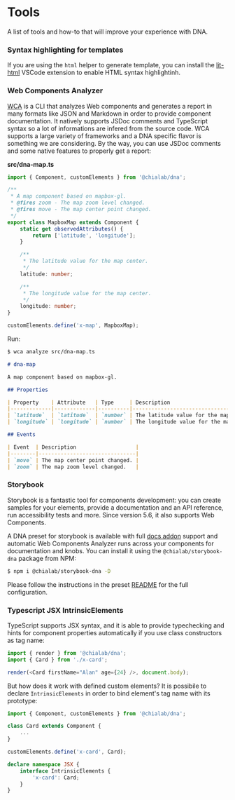 # Tools

A list of tools and how-to that will improve your experience with DNA.

### Syntax highlighting for templates

If you are using the `html` helper to generate template, you can install the [lit-html](https://github.com/mjbvz/vscode-lit-html) VSCode extension to enable HTML syntax highlightinh.

### Web Components Analyzer

[WCA](https://www.npmjs.com/package/web-component-analyzer) is a CLI that analyzes Web components and generates a report in many formats like JSON and Markdown in order to provide component documentation. It natively supports JSDoc comments and TypeScript syntax so a lot of informations are infered from the source code. WCA supports a large variety of frameworks and a DNA specific flavor is something we are considering. By the way, you can use JSDoc comments and some native features to properly get a report:

**src/dna-map.ts**
```ts
import { Component, customElements } from '@chialab/dna';

/**
 * A map component based on mapbox-gl.
 * @fires zoom - The map zoom level changed.
 * @fires move - The map center point changed.
 */
export class MapboxMap extends Component {
    static get observedAttributes() {
        return ['latitude', 'longitude'];
    }

    /**
     * The latitude value for the map center.
     */
    latitude: number;

    /**
     * The longitude value for the map center.
     */
    longitude: number;
}

customElements.define('x-map', MapboxMap);
```

Run:

```sh
$ wca analyze src/dna-map.ts
```

```md
# dna-map

A map component based on mapbox-gl.

## Properties

| Property    | Attribute   | Type     | Description                             |
|-------------|-------------|----------|-----------------------------------------|
| `latitude`  | `latitude`  | `number` | The latitude value for the map center.  |
| `longitude` | `longitude` | `number` | The longitude value for the map center. |

## Events

| Event  | Description                   |
|--------|-------------------------------|
| `move` | The map center point changed. |
| `zoom` | The map zoom level changed.   |
```


### Storybook

Storybook is a fantastic tool for components development: you can create samples for your elements, provide a documentation and an API reference, run accessibility tests and more. Since version 5.6, it also supports Web Components.

A DNA preset for storybook is available with full [docs addon](https://github.com/storybookjs/storybook/tree/master/addons/docs) support and automatic Web Components Analyzer runs across your components for documentation and knobs. You can install it using the `@chialab/storybook-dna` package from NPM:

```sh
$ npm i @chialab/storybook-dna -D
```

Please follow the instructions in the preset [README](https://github.com/chialab/storybook-dna) for the full configuration.

### Typescript JSX IntrinsicElements

TypeScript supports JSX syntax, and it is able to provide typechecking and hints for component properties automatically if you use class constructors as tag name:

```ts
import { render } from '@chialab/dna';
import { Card } from './x-card';

render(<Card firstName="Alan" age={24} />, document.body);
```

But how does it work with defined custom elements? It is possibile to declare `IntrinsicElements` in order to bind element's tag name with its prototype:

```ts
import { Component, customElements } from '@chialab/dna';

class Card extends Component {
    ...
}

customElements.define('x-card', Card);

declare namespace JSX {
    interface IntrinsicElements {
        'x-card': Card;
    }
}
```

